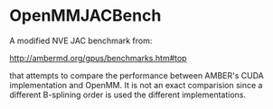 # OpenMMJACBench
A modified NVE JAC benchmark from: 

http://ambermd.org/gpus/benchmarks.htm#top

that attempts to compare the performance between AMBER's CUDA implementation and OpenMM.
It is not an exact comparision since a different B-splining order is used the different implementations.
